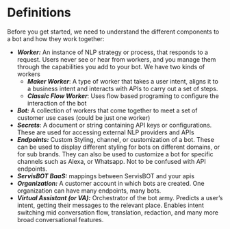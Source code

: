 # Definitions
Before you get started, we need to understand the different components to a bot and how they work together:

* ***Worker:***  An instance of NLP strategy or process, that responds to a request. Users never see or hear from workers, and you manage them through the capabilities you add to your bot. We have two kinds of workers
  + ***Maker Worker***: A type of worker that takes a user intent, aligns it to a business intent and interacts with APIs to carry out a set of steps.
  + ***Classic Flow Worker***: Uses flow based programing to configure the interaction of the bot
* ***Bot:*** A collection of workers that come together to meet a set of customer use cases (could be just one worker)
* ***Secrets***: A document or string containing API keys or configurations. These are used for accessing external NLP providers and APIs
* ***Endpoints:*** Custom Styling, channel, or customization of a bot. These can be used to display different styling for bots on different domains, or for sub brands. They can also be used to customize a bot for specific channels such as Alexa, or Whatsapp. Not to be confused with API endpoints.
* ***ServisBOT BaaS:*** mappings between ServisBOT and your apis
* ***Organization:*** A customer account in which bots are created. One organization can have many endpoints, many bots.
* ***Virtual Assistant (or VA):*** Orchestrator of the bot army. Predicts a user’s intent, getting their messages to the relevant place. Enables intent switching mid conversation flow, translation, redaction, and many more broad conversational features.
